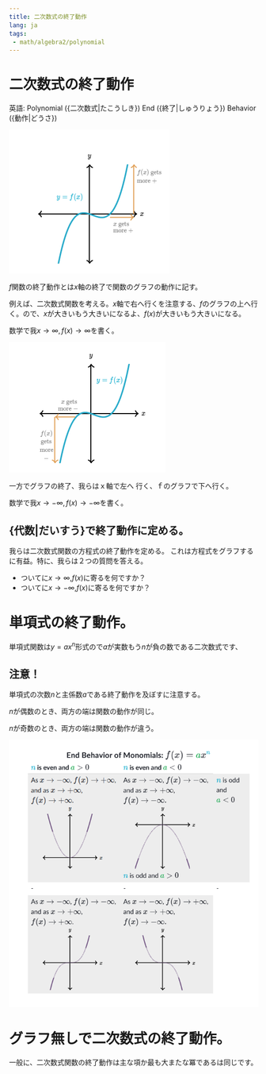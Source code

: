 ```yaml
---
title: 二次数式の終了動作
lang: ja
tags:
 - math/algebra2/polynomial
---
```

# 二次数式の終了動作
英語: Polynomial ({二次数式|たこうしき}) End ({終了|しゅうりょう}) Behavior ({動作|どうさ})

![「二次数式」終了動作-1.png](「二次数式」終了動作-1.png)

$f$関数の終了動作とは$x$軸の終了で関数のグラフの動作に記す。

例えば、二次数式関数を考える。$x$軸で右へ行くを注意する、$f$のグラフの上へ行く。ので、$x$が大きいもう大きいになるよ、$f(x)$が大きいもう大きいになる。

数学で我$x\rightarrow\infty,f(x)\rightarrow\infty$を書く。

![「二次数式」終了動作-2.png](「二次数式」終了動作-2.png)

一方でグラフの終了、我らはｘ軸で左へ 行く、ｆのグラフで下へ行く。


数学で我$x\rightarrow-\infty,f(x)\rightarrow-\infty$を書く。

## {代数|だいすう}で終了動作に定める。
我らは二次数式関数の方程式の終了動作を定める。
これは方程式をグラフするに有益。特に、我らは２つの質問を答える。
- ついてに$x\rightarrow\infty$,$f(x)$に寄るを何ですか？
- ついてに$x\rightarrow-\infty$,$f(x)$に寄るを何ですか？
# 単項式の終了動作。
単項式関数は$y=ax^n$形式ので$a$が実数もう$n$が負の数である二次数式です、

## 注意！
単項式の次数$n$と主係数$a$である終了動作を及ぼすに注意する。

$n$が偶数のとき、両方の端は関数の動作が同じ。

$n$が奇数のとき、両方の端は関数の動作が違う。

![「二次数式」終了動作-3.png](「二次数式」終了動作-3.png)

# グラフ無しで二次数式の終了動作。
一般に、二次数式関数の終了動作は主な項か最も大またな冪であるは同じです。